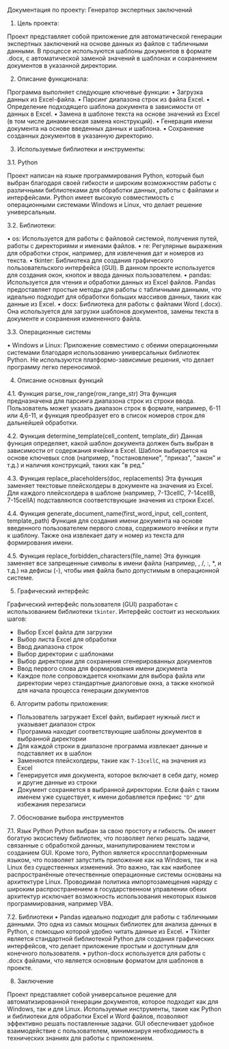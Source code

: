 Документация по проекту: 
Генератор экспертных заключений

1.	Цель проекта:

Проект представляет собой приложение для автоматической генерации экспертных заключений на основе данных из файлов с табличными данными. В процессе используются шаблоны документов в формате .docx, с автоматической заменой значений в шаблонах и сохранением документов в указанной директории.

2.	Описание функционала:

Программа выполняет следующие ключевые функции:
•	Загрузка данных из Excel-файла.
•	Парсинг диапазона строк из файла Excel.
•	Определение подходящего шаблона документа в зависимости от данных в Excel.
•	Замена в шаблоне текста на основе значений из Excel (в том числе динамическая замена конструкций).
•	Генерация имени документа на основе введенных данных и шаблона.
•	Сохранение созданных документов в указанную директорию.

3.	Используемые библиотеки и инструменты:

3.1.	Python

Проект написан на языке программирования Python, который был выбран благодаря своей гибкости и широким возможностям работы с различными библиотеками для обработки данных, работы с файлами и интерфейсами. Python имеет высокую совместимость с операционными системами Windows и Linux, что делает решение универсальным.

3.2.	Библиотеки:

•	os: Используется для работы с файловой системой, получения путей, работы с директориями и именами файлов.
•	re: Регулярные выражения для обработки строк, например, для извлечения дат и номеров из текста.
•	tkinter: Библиотека для создания графического пользовательского интерфейса (GUI). В данном проекте используется для создания окон, кнопок и ввода данных пользователем.
•	pandas: Используется для чтения и обработки данных из Excel файлов. Pandas предоставляет простые методы для работы с табличными данными, что идеально подходит для обработки больших массивов данных, таких как данные из Excel.
•	docx: Библиотека для работы с файлами Word (.docx). Она используется для загрузки шаблонов документов, замены текста в документе и сохранения измененного файла.

3.3.	Операционные системы

•	Windows и Linux: Приложение совместимо с обеими операционными системами благодаря использованию универсальных библиотек Python. Не используются платформо-зависимые решения, что делает программу легко переносимой.

4.	Описание основных функций

4.1. Функция parse_row_range(row_range_str)
Эта функция предназначена для парсинга диапазона строк из строки ввода. Пользователь может указать диапазон строк в формате, например, 6-11 или 4,6-11, и функция преобразует его в список номеров строк для дальнейшей обработки.

4.2. Функция determine_template(cell_content, template_dir)
Данная функция определяет, какой шаблон документа должен быть выбран в зависимости от содержания ячейки в Excel. Шаблон выбирается на основе ключевых слов (например, "постановление", "приказ", "закон" и т.д.) и наличия конструкций, таких как "в ред."

4.3. Функция replace_placeholders(doc, replacements)
Эта функция заменяет текстовые плейсхолдеры в документе на значения из Excel. Для каждого плейсхолдера в шаблоне (например, 7-13cellC, 7-14cellB, 7-15cellA) подставляются соответствующие значения из строки Excel.

4.4. Функция generate_document_name(first_word_input, cell_content, template_path)
Функция для создания имени документа на основе введенного пользователем первого слова, содержимого ячейки и пути к шаблону. Также она извлекает дату и номер из текста для формирования имени.

4.5. Функция replace_forbidden_characters(file_name)
Эта функция заменяет все запрещенные символы в имени файла (например, \, /, :, *, и т.д.) на дефисы (-), чтобы имя файла было допустимым в операционной системе.

5. Графический интерфейс

Графический интерфейс пользователя (GUI) разработан с использованием библиотеки `tkinter`. Интерфейс состоит из нескольких шагов:

- Выбор Excel файла для загрузки
- Выбор листа Excel для обработки
- Ввод диапазона строк
- Выбор директории с шаблонами
- Выбор директории для сохранения сгенерированных документов
- Ввод первого слова для формирования имени документа
- Каждое поле сопровождается кнопками для выбора файла или директории через стандартные диалоговые окна, а также кнопкой для начала процесса генерации документов

6. Алгоритм работы приложения:

- Пользователь загружает Excel файл, выбирает нужный лист и указывает диапазон строк
- Программа находит соответствующие шаблоны документов в выбранной директории
- Для каждой строки в диапазоне программа извлекает данные и подставляет их в шаблон
- Заменяются плейсхолдеры, такие как `7-13cellC`, на значения из Excel
- Генерируется имя документа, которое включает в себя дату, номер и другие данные из строки
- Документ сохраняется в выбранной директории. Если файл с таким именем уже существует, к имени добавляется префикс `"D"` для избежания перезаписи


7. Обоснование выбора инструментов

7.1. Язык Python
Python выбран за свою простоту и гибкость. Он имеет богатую экосистему библиотек, что позволяет легко решать задачи, связанные с обработкой данных, манипулированием текстом и созданием GUI. Кроме того, Python является кроссплатформенным языком, что позволяет запустить приложение как на Windows, так и на Linux без существенных изменений. Это важно, так как наиболее распространённые отечественные операционные системы основаны на архитектуре Linux. Проводимая политика импортозамещения наряду с широким распространением в государственном управлении обеих архитектур исключает возможность использования некоторых языков программирования, например VBA. 

7.2. Библиотеки
•	Pandas идеально подходит для работы с табличными данными. Это одна из самых мощных библиотек для анализа данных в Python, с помощью которой удобно читать данные из Excel.
•	Tkinter является стандартной библиотекой Python для создания графических интерфейсов, что делает приложение простым и доступным для конечного пользователя.
•	python-docx используется для работы с .docx файлами, что является основным форматом для шаблонов в проекте.

8.	 Заключение

Проект представляет собой универсальное решение для автоматизированной генерации документов, которое подходит как для Windows, так и для Linux. Используемые инструменты, такие как Python и библиотеки для обработки Excel и Word файлов, позволяют эффективно решать поставленные задачи. GUI обеспечивает удобное взаимодействие с пользователем, минимизируя необходимость в технических знаниях для работы с приложением.


